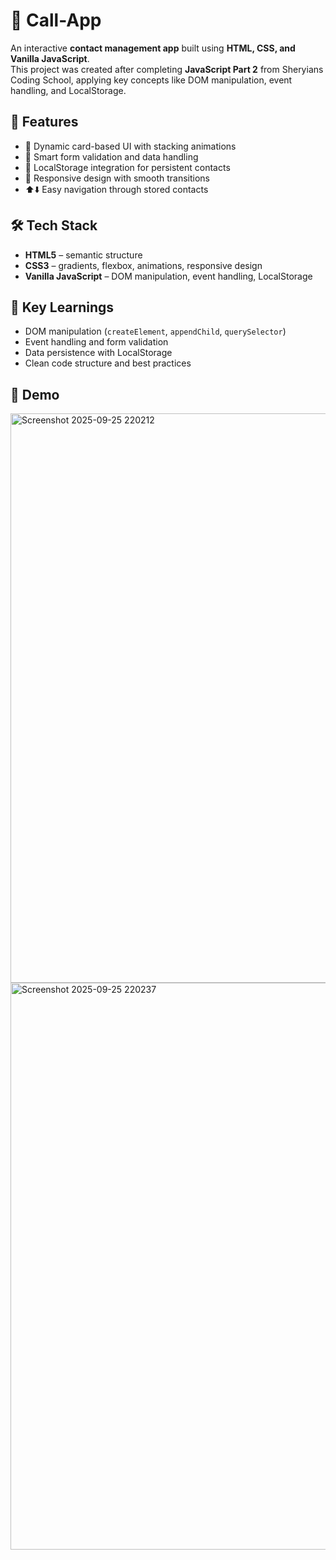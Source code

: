 # 📱 Call-App

An interactive **contact management app** built using **HTML, CSS, and Vanilla JavaScript**.  
This project was created after completing **JavaScript Part 2** from Sheryians Coding School, applying key concepts like DOM manipulation, event handling, and LocalStorage.

## 🚀 Features

- 🎴 Dynamic card-based UI with stacking animations
- 📝 Smart form validation and data handling
- 💾 LocalStorage integration for persistent contacts
- 📱 Responsive design with smooth transitions
- ⬆️⬇️ Easy navigation through stored contacts

## 🛠️ Tech Stack

- **HTML5** – semantic structure
- **CSS3** – gradients, flexbox, animations, responsive design
- **Vanilla JavaScript** – DOM manipulation, event handling, LocalStorage

## 🎯 Key Learnings

- DOM manipulation (`createElement`, `appendChild`, `querySelector`)
- Event handling and form validation
- Data persistence with LocalStorage
- Clean code structure and best practices

## 📸 Demo


<img width="1919" height="911" alt="Screenshot 2025-09-25 220212" src="https://github.com/user-attachments/assets/0c11768b-8e7f-46ab-bdc4-be8908342e75" />
<img width="1918" height="907" alt="Screenshot 2025-09-25 220237" src="https://github.com/user-attachments/assets/c69b99ac-3f91-4dcc-bf14-0842d395fca9" />
